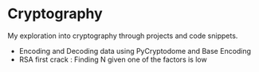 # Cryptography
My exploration into cryptography through projects and code snippets. 
- Encoding and Decoding data using PyCryptodome and Base Encoding
- RSA first crack : Finding N given one of the factors is low 

